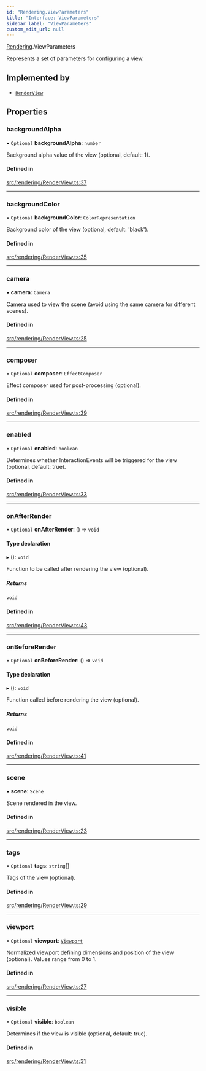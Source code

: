 ```yaml
---
id: "Rendering.ViewParameters"
title: "Interface: ViewParameters"
sidebar_label: "ViewParameters"
custom_edit_url: null
---
```


[Rendering](../namespaces/Rendering.md).ViewParameters

Represents a set of parameters for configuring a view.

## Implemented by

- [`RenderView`](../classes/Rendering.RenderView.md)

## Properties

### backgroundAlpha

• `Optional` **backgroundAlpha**: `number`

Background alpha value of the view (optional, default: 1).

#### Defined in

[src/rendering/RenderView.ts:37](https://github.com/agargaro/three.ez/blob/16c77a5/src/rendering/RenderView.ts#L37)

___

### backgroundColor

• `Optional` **backgroundColor**: `ColorRepresentation`

Background color of the view (optional, default: 'black').

#### Defined in

[src/rendering/RenderView.ts:35](https://github.com/agargaro/three.ez/blob/16c77a5/src/rendering/RenderView.ts#L35)

___

### camera

• **camera**: `Camera`

Camera used to view the scene (avoid using the same camera for different scenes).

#### Defined in

[src/rendering/RenderView.ts:25](https://github.com/agargaro/three.ez/blob/16c77a5/src/rendering/RenderView.ts#L25)

___

### composer

• `Optional` **composer**: `EffectComposer`

Effect composer used for post-processing (optional).

#### Defined in

[src/rendering/RenderView.ts:39](https://github.com/agargaro/three.ez/blob/16c77a5/src/rendering/RenderView.ts#L39)

___

### enabled

• `Optional` **enabled**: `boolean`

Determines whether InteractionEvents will be triggered for the view (optional, default: true).

#### Defined in

[src/rendering/RenderView.ts:33](https://github.com/agargaro/three.ez/blob/16c77a5/src/rendering/RenderView.ts#L33)

___

### onAfterRender

• `Optional` **onAfterRender**: () => `void`

#### Type declaration

▸ (): `void`

Function to be called after rendering the view (optional).

##### Returns

`void`

#### Defined in

[src/rendering/RenderView.ts:43](https://github.com/agargaro/three.ez/blob/16c77a5/src/rendering/RenderView.ts#L43)

___

### onBeforeRender

• `Optional` **onBeforeRender**: () => `void`

#### Type declaration

▸ (): `void`

Function called before rendering the view (optional).

##### Returns

`void`

#### Defined in

[src/rendering/RenderView.ts:41](https://github.com/agargaro/three.ez/blob/16c77a5/src/rendering/RenderView.ts#L41)

___

### scene

• **scene**: `Scene`

Scene rendered in the view.

#### Defined in

[src/rendering/RenderView.ts:23](https://github.com/agargaro/three.ez/blob/16c77a5/src/rendering/RenderView.ts#L23)

___

### tags

• `Optional` **tags**: `string`[]

Tags of the view (optional).

#### Defined in

[src/rendering/RenderView.ts:29](https://github.com/agargaro/three.ez/blob/16c77a5/src/rendering/RenderView.ts#L29)

___

### viewport

• `Optional` **viewport**: [`Viewport`](Rendering.Viewport.md)

Normalized viewport defining dimensions and position of the view (optional). Values range from 0 to 1.

#### Defined in

[src/rendering/RenderView.ts:27](https://github.com/agargaro/three.ez/blob/16c77a5/src/rendering/RenderView.ts#L27)

___

### visible

• `Optional` **visible**: `boolean`

Determines if the view is visible (optional, default: true).

#### Defined in

[src/rendering/RenderView.ts:31](https://github.com/agargaro/three.ez/blob/16c77a5/src/rendering/RenderView.ts#L31)
